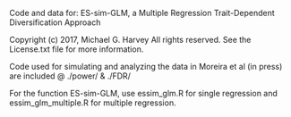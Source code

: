 Code and data for: ES-sim-GLM, a Multiple Regression Trait-Dependent Diversification Approach

Copyright (c) 2017, Michael G. Harvey
All rights reserved.
See the License.txt file for more information.

Code used for simulating and analyzing the data in Moreira et al (in press) are included @ ./power/ & ./FDR/

For the function ES-sim-GLM, use essim_glm.R for single regression and essim_glm_multiple.R for multiple regression.
